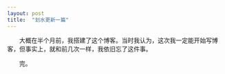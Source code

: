 ```yaml
---
layout: post
title:  "划水更新一篇"
---
```


　　大概在半个月前，我搭建了这个博客。当时我认为，这次我一定能开始写博客，但事实上，就和前几次一样，我依旧忘了这件事。


　　完。